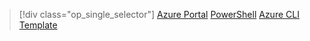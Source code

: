 > [!div class="op_single_selector"]
> [Azure Portal](../articles/virtual-network/virtual-network-deploy-static-pip-arm-portal.md)
> [PowerShell](../articles/virtual-network/virtual-network-deploy-static-pip-arm-ps.md)
> [Azure CLI](../articles/virtual-network/virtual-network-deploy-static-pip-arm-cli.md)
> [Template](../articles/virtual-network/virtual-network-deploy-static-pip-arm-template.md)
> 
> 

